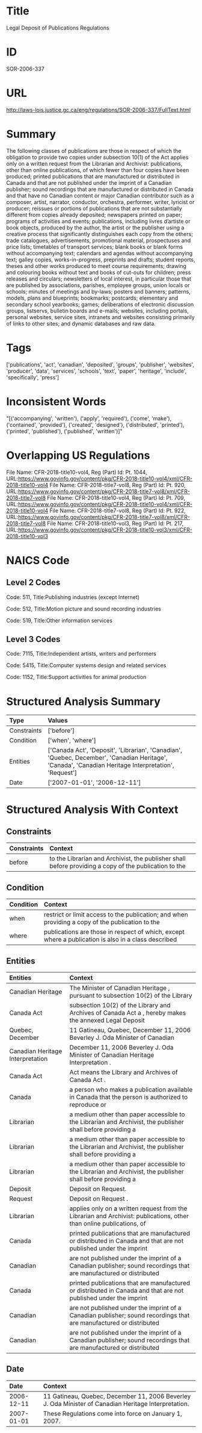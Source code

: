 # Title
Legal Deposit of Publications Regulations


# ID
SOR-2006-337

# URL
http://laws-lois.justice.gc.ca/eng/regulations/SOR-2006-337/FullText.html


# Summary
The following classes of publications are those in respect of which the obligation to provide two copies under subsection 10(1) of the Act applies only on a written request from the Librarian and Archivist: publications, other than online publications, of which fewer than four copies have been produced; printed publications that are manufactured or distributed in Canada and that are not published under the imprint of a Canadian publisher; sound recordings that are manufactured or distributed in Canada and that have no Canadian content or major Canadian contributor such as a composer, artist, narrator, conductor, orchestra, performer, writer, lyricist or producer; reissues or portions of publications that are not substantially different from copies already deposited; newspapers printed on paper; programs of activities and events; publications, including  livres d’artiste  or book objects, produced by the author, the artist or the publisher using a creative process that significantly distinguishes each copy from the others; trade catalogues, advertisements, promotional material, prospectuses and price lists; timetables of transport services; blank books or blank forms without accompanying text; calendars and agendas without accompanying text; galley copies, works-in-progress, preprints and drafts; student reports, theses and other works produced to meet course requirements; drawing and colouring books without text and books of cut-outs for children; press releases and circulars; newsletters of local interest, in particular those that are published by associations, parishes, employee groups, union locals or schools; minutes of meetings and by-laws; posters and banners; patterns, models, plans and blueprints; bookmarks; postcards; elementary and secondary school yearbooks; games; deliberations of electronic discussion groups, listservs, bulletin boards and e-mails; websites, including portals, personal websites, service sites, intranets and websites consisting primarily of links to other sites; and dynamic databases and raw data.


# Tags
['publications', 'act', 'canadian', 'deposited', 'groups', 'publisher', 'websites', 'producer', 'data', 'services', 'schools', 'text', 'paper', 'heritage', 'include', 'specifically', 'press']


# Inconsistent Words
"[('accompanying', 'written'), ('apply', 'required'), ('come', 'make'), ('contained', 'provided'), ('created', 'designed'), ('distributed', 'printed'), ('printed', 'published'), ('published', 'written')]"


# Overlapping US Regulations
File Name: CFR-2018-title10-vol4, Reg (Part) Id: Pt. 1044, URL:https://www.govinfo.gov/content/pkg/CFR-2018-title10-vol4/xml/CFR-2018-title10-vol4
File Name: CFR-2018-title7-vol8, Reg (Part) Id: Pt. 920, URL:https://www.govinfo.gov/content/pkg/CFR-2018-title7-vol8/xml/CFR-2018-title7-vol8
File Name: CFR-2018-title10-vol4, Reg (Part) Id: Pt. 709, URL:https://www.govinfo.gov/content/pkg/CFR-2018-title10-vol4/xml/CFR-2018-title10-vol4
File Name: CFR-2018-title7-vol8, Reg (Part) Id: Pt. 922, URL:https://www.govinfo.gov/content/pkg/CFR-2018-title7-vol8/xml/CFR-2018-title7-vol8
File Name: CFR-2018-title10-vol3, Reg (Part) Id: Pt. 217, URL:https://www.govinfo.gov/content/pkg/CFR-2018-title10-vol3/xml/CFR-2018-title10-vol3



# NAICS Code
## Level 2 Codes
Code: 511, Title:Publishing industries (except Internet)

Code: 512, Title:Motion picture and sound recording industries

Code: 519, Title:Other information services




## Level 3 Codes
Code: 7115, Title:Independent artists, writers and performers

Code: 5415, Title:Computer systems design and related services

Code: 1152, Title:Support activities for animal production







# Structured Analysis Summary
| Type        | Values                                                                                                                                               |
|:------------|:-----------------------------------------------------------------------------------------------------------------------------------------------------|
| Constraints | ['before']                                                                                                                                           |
| Condition   | ['when', 'where']                                                                                                                                    |
| Entities    | ['Canada Act', 'Deposit', 'Librarian', 'Canadian', 'Quebec, December', 'Canadian Heritage', 'Canada', 'Canadian Heritage Interpretation', 'Request'] |
| Date        | ['2007-01-01', '2006-12-11']                                                                                                                         |


# Structured Analysis With Context
 


## Constraints
| Constraints   | Context                                                                                               |
|:--------------|:------------------------------------------------------------------------------------------------------|
| before        | to the Librarian and Archivist, the publisher shall before providing a copy of the publication to the |


## Condition
| Condition   | Context                                                                                             |
|:------------|:----------------------------------------------------------------------------------------------------|
| when        | restrict or limit access to the publication; and when providing a copy of the publication to the    |
| where       | publications are those in respect of which, except where a publication is also in a class described |


## Entities
| Entities                         | Context                                                                                                              |
|:---------------------------------|:---------------------------------------------------------------------------------------------------------------------|
| Canadian Heritage                | The Minister of  Canadian Heritage , pursuant to subsection 10(2) of the Library                                     |
| Canada Act                       | subsection 10(2) of the Library and Archives of Canada Act a , hereby makes the annexed Legal Deposit                |
| Quebec, December                 | 11 Gatineau,  Quebec, December 11, 2006 Beverley J. Oda Minister of Canadian                                         |
| Canadian Heritage Interpretation | December 11, 2006 Beverley J. Oda Minister of Canadian Heritage Interpretation .                                     |
| Canada Act                       | Act  means the  Library and Archives of  Canada Act  .                                                               |
| Canada                           | a person who makes a publication available in Canada that the person is authorized to reproduce or                   |
| Librarian                        | a medium other than paper accessible to the Librarian and Archivist, the publisher shall before providing a          |
| Librarian                        | a medium other than paper accessible to the Librarian and Archivist, the publisher shall before providing a          |
| Librarian                        | a medium other than paper accessible to the Librarian and Archivist, the publisher shall before providing a          |
| Deposit                          | Deposit  on Request.                                                                                                 |
| Request                          | Deposit on  Request .                                                                                                |
| Librarian                        | applies only on a written request from the Librarian and Archivist: publications, other than online publications, of |
| Canada                           | printed publications that are manufactured or distributed in Canada and that are not published under the imprint     |
| Canadian                         | are not published under the imprint of a Canadian publisher; sound recordings that are manufactured or distributed   |
| Canada                           | printed publications that are manufactured or distributed in Canada and that are not published under the imprint     |
| Canadian                         | are not published under the imprint of a Canadian publisher; sound recordings that are manufactured or distributed   |
| Canadian                         | are not published under the imprint of a Canadian publisher; sound recordings that are manufactured or distributed   |


## Date
| Date       | Context                                                                                              |
|:-----------|:-----------------------------------------------------------------------------------------------------|
| 2006-12-11 | 11 Gatineau, Quebec, December 11, 2006 Beverley J. Oda Minister of Canadian Heritage Interpretation. |
| 2007-01-01 | These Regulations come into force on January 1, 2007.                                                |


